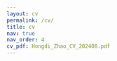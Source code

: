 ```yaml
---
layout: cv
permalink: /cv/
title: cv
nav: true
nav_order: 4
cv_pdf: Hongdi_Zhao_CV_202408.pdf
---
```

